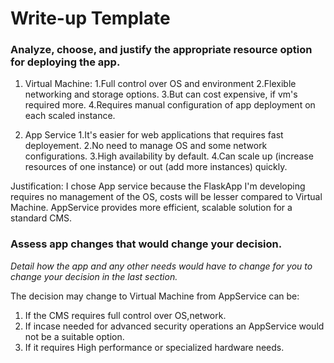 # Write-up Template

### Analyze, choose, and justify the appropriate resource option for deploying the app.

1. Virtual Machine:
    1.Full control over OS and environment
    2.Flexible networking and storage options.
    3.But can cost expensive, if vm's required more.
    4.Requires manual configuration of app deployment on each scaled instance.

2. App Service
    1.It's easier for web applications that requires fast deployement.
    2.No need to manage OS and some network configurations.
    3.High availability by default.
    4.Can scale up (increase resources of one instance) or out (add more instances) quickly.

Justification:
I chose App service because the FlaskApp I'm developing requires no management of the OS, costs will be lesser compared to Virtual Machine. AppService provides more efficient, scalable solution for a standard CMS.

### Assess app changes that would change your decision.

*Detail how the app and any other needs would have to change for you to change your decision in the last section.* 

The decision may change to Virtual Machine from AppService can be:
1. If the CMS requires full control over OS,network.
2. If incase needed for advanced security operations an AppService would not be a suitable option.
3. If it requires High performance or specialized hardware needs.
